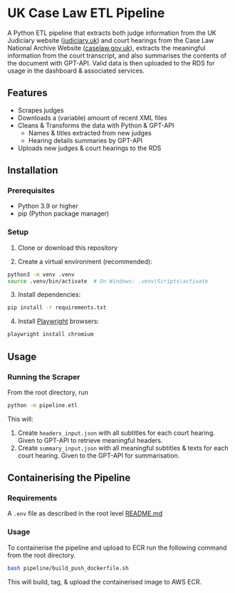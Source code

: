 # UK Case Law ETL Pipeline


A Python ETL pipeline that extracts both judge information from the UK Judiciary website ([judiciary.uk](https://www.judiciary.uk)) and
court hearings from the Case Law National Archive Website ([caselaw.gov.uk](https://caselaw.nationalarchives.gov.uk/)), extracts the meaningful information from the court transcript, and also summarises the contents of the document with GPT-API. Valid data is then uploaded to the RDS for usage in the dashboard & associated services.

## Features

- Scrapes judges
- Downloads a (variable) amount of recent XML files
- Cleans & Transforms the data with Python & GPT-API
  - Names & titles extracted from new judges
  - Hearing details summaries by GPT-API
- Uploads new judges & court hearings to the RDS

## Installation

### Prerequisites

- Python 3.9 or higher
- pip (Python package manager)

### Setup

1. Clone or download this repository

2. Create a virtual environment (recommended):
```bash
python3 -m venv .venv
source .venv/bin/activate  # On Windows: .venv\Scripts\activate
```

3. Install dependencies:
```bash
pip install -r requirements.txt
```

4. Install [Playwright](https://playwright.dev) browsers:
```bash
playwright install chromium
```

## Usage

### Running the Scraper


From the root directory, run
```bash
python -m pipeline.etl
```

This will:
1. Create `headers_input.json` with all subtitles for each court hearing. Given to GPT-API to retrieve meaningful headers.
2. Create `summary_input.json` with all meaningful subtitles & texts for each court hearing. Given to the GPT-API for summarisation.

## Containerising the Pipeline

### Requirements

A `.env` file as described in the root level [README.md](../README.md)

### Usage

To containerise the pipeline and upload to ECR run the following command from the root directory.

```bash
bash pipeline/build_push_dockerfile.sh
```

This will build, tag, & upload the containerised image to AWS ECR.